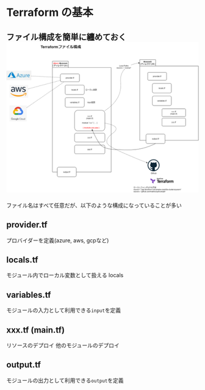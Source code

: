 # Terraform の基本

ファイル構成を簡単に纏めておく
![image](./basic_knowlege.png)
---

ファイル名はすべて任意だが、以下のような構成になっていることが多い

## provider.tf
プロバイダーを定義(azure, aws, gcpなど)
## locals.tf
モジュール内でローカル変数として扱える locals
## variables.tf
モジュールの入力として利用できる`input`を定義
## xxx.tf (main.tf)
リソースのデプロイ
他のモジュールのデプロイ
## output.tf 
モジュールの出力として利用できる`output`を定義
